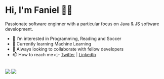 # Hi, I'm Faniel 👋🏽
Passionate software enginner with a particular focus on Java & JS software development.

- 👀 I’m interested in Programming, Reading and Soccer
- 🌱 Currently learning Machine Learning
- 💞️ Always looking to collaborate with fellow developers
- 📫 How to reach me 👉 [Twitter](fanuelsamsom44@gmail.com) | [LinkedIn](https://www.linkedin.com/in/faniel-samsom/z0)

##

<a href="https://github.com/anuraghazra/github-readme-stats">
  <img align="center" src="https://github-readme-stats.vercel.app/api?username=FanielS&count_private=true&show_icons=true&theme=gotham" />
</a>
<a href="https://github.com/anuraghazra/github-readme-stats">
  <img align="center" src="https://github-readme-stats.vercel.app/api/top-langs/?username=FanielS&langs_count=10&layout=compact" />
</a>

<!---
[![Faniel's GitHub stats](https://github-readme-stats.vercel.app/api?username=FanielS&count_private=true&show_icons=true&theme=gotham)](https://github.com/anuraghazra/github-readme-stats)

## Top Languages

[![Top Langs](https://github-readme-stats.vercel.app/api/top-langs/?username=FanielS&langs_count=10&layout=compact)](https://github.com/anuraghazra/github-readme-stats)
 --->
